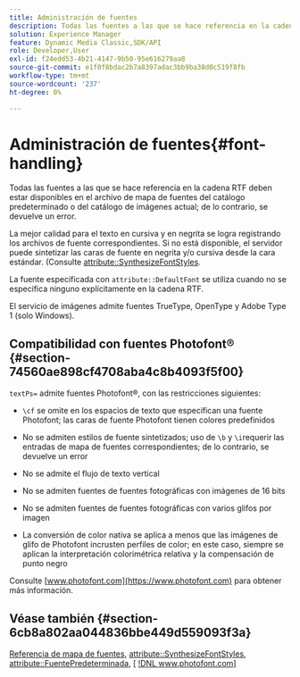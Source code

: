 ```yaml
---
title: Administración de fuentes
description: Todas las fuentes a las que se hace referencia en la cadena RTF deben estar disponibles en el archivo de mapa de fuentes del catálogo predeterminado o del catálogo de imágenes actual; de lo contrario, se devuelve un error.
solution: Experience Manager
feature: Dynamic Media Classic,SDK/API
role: Developer,User
exl-id: f24edd53-4b21-4147-9b50-95e616279aa8
source-git-commit: e1f0f8bdac2b7a8397adac3bb9ba38d0c519f8fb
workflow-type: tm+mt
source-wordcount: '237'
ht-degree: 0%

---
```


# Administración de fuentes{#font-handling}

Todas las fuentes a las que se hace referencia en la cadena RTF deben estar disponibles en el archivo de mapa de fuentes del catálogo predeterminado o del catálogo de imágenes actual; de lo contrario, se devuelve un error.

La mejor calidad para el texto en cursiva y en negrita se logra registrando los archivos de fuente correspondientes. Si no está disponible, el servidor puede sintetizar las caras de fuente en negrita y/o cursiva desde la cara estándar. (Consulte [attribute::SynthesizeFontStyles](/help/aem-is-ir-api/is-api/image-catalog/image-serving-api-ref/c-image-catalog-reference/c-attributes-reference/r-synthesizefontstyles.md).

La fuente especificada con `attribute::DefaultFont` se utiliza cuando no se especifica ninguno explícitamente en la cadena RTF.

El servicio de imágenes admite fuentes TrueType, OpenType y Adobe Type 1 (solo Windows).

## Compatibilidad con fuentes Photofont® {#section-74560ae898cf4708aba4c8b4093f5f00}

`textPs=` admite fuentes Photofont®, con las restricciones siguientes:

* `\cf` se omite en los espacios de texto que especifican una fuente Photofont; las caras de fuente Photofont tienen colores predefinidos
* No se admiten estilos de fuente sintetizados; uso de `\b` y `\i`requerir las entradas de mapa de fuentes correspondientes; de lo contrario, se devuelve un error

* No se admite el flujo de texto vertical
* No se admiten fuentes de fuentes fotográficas con imágenes de 16 bits
* No se admiten fuentes de fuentes fotográficas con varios glifos por imagen
* La conversión de color nativa se aplica a menos que las imágenes de glifo de Photofont incrusten perfiles de color; en este caso, siempre se aplican la interpretación colorimétrica relativa y la compensación de punto negro

Consulte [www.photofont.com](https://www.photofont.com) para obtener más información.

## Véase también {#section-6cb8a802aa044836bbe449d559093f3a}

[Referencia de mapa de fuentes](../../../../../is-api/image-catalog/image-serving-api-ref/c-image-catalog-reference/c-font-map-reference/c-font-map-reference.md#concept-f81f319d03c646c5a8ef87b3277dd37d), [attribute::SynthesizeFontStyles](../../../../../is-api/image-catalog/image-serving-api-ref/c-image-catalog-reference/c-attributes-reference/r-synthesizefontstyles.md#reference-1b12ba881b9146c793bcb07407cacb15), [attribute::FuentePredeterminada](../../../../../is-api/image-catalog/image-serving-api-ref/c-image-catalog-reference/c-attributes-reference/r-defaultfont.md#reference-48b763ac254545e89a25c76ff7581107), [ [!DNL www.photofont.com] ](https://www.photofont.com)
